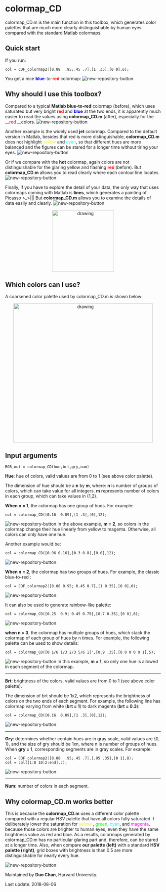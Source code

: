 # colormap_CD

colormap_CD.m is the main function in this toolbox, which generates color palettes that are much more clearly distinguishable by human eyes compared with the standard Matlab colormaps.

## Quick start
If you run:
```
col = CDF_colormap2([0.08  .95;.45 .7],[1 .35],[0 0],6);
```
You get a nice __<span style="color:blue"> blue</span>__-to-__<span style="color:red">red </span>__ colormap:
![new-repository-button](demo/b2r_colorbar.png)

## Why should I use this toolbox?
Compared to a typical __Matlab blue-to-red__ colormap (before), which uses saturated but very bright __<span style="color:red">red </span>__ and __<span style="color:blue"> blue</span>__ at the two ends, it is apparently much easier to read the values using __colormap_CD.m__  (after), especially for the __<span style="color:red">red </span>__colors.
![new-repository-button](demo/b2r_compare.png)

Another example is the widely used __jet__ colormap. Compared to the default version in Matlab, besides that red is more distinguishable, __colormap_CD.m__ does not highlight <span style="color:rgb(240,240,0)"> yellow </span> and <span style="color:cyan"> cyan</span>, so that different hues are more balanced and the figures can be stared for a longer time without tiring your eyes.
![new-repository-button](demo/jet_compare.png)

Or if we compare with the __hot__ colormap, again colors are not distinguishable for the glaring yellow and flashing __<span style="color:red">red </span>__ (before). But __colormap_CD.m__ allows you to read clearly where each contour line locates.
![new-repository-button](demo/hot_compare.png)

Finally, if you have to explore the detail of your data, the only way that uses colormaps coming with Matlab is __lines__, which generates a painting of Picasso >_<||| But __colormap_CD.m__ allows you to examine the details of data easily and clearly.
![new-repository-button](demo/detail_compare.png)

<p align="center">
<img src="demo/africanart.jpg" alt="drawing" width="200px"/>
</p>


## Which colors can I use?
A coarsened color palette used by colormap_CD.m is shown below:

<p align="center">
<img src="demo/reference2.png" alt="drawing" width="450px"/>
</p>

## Input arguments
```
RGB_out = colormap_CD(hue,brt,gry,num)
```

__Hue__: hue of colors, valid values are from 0 to 1 (see above color palette).


The dimension of hue should be a __n__ by __m__, where: __n__ is number of groups of colors, which can take value for all integers. __m__ represents number of colors in each group, which can take values in {1,2}.

__When n = 1__, the colormap has one group of hues. For example:
```
col = colormap_CD([0.16  0.89],[1 .3],[0],12);
```
![new-repository-button](demo/hot_colorbar.png)
In the above example, __m = 2__, so colors in the colormap change their hue linearly from yellow to magenta. Otherwise, all colors can only have one hue.

Another example would be:

```
col = colormap_CD([0.96 0.16],[0.3 0.8],[0 0],12);
```
![new-repository-button](demo/autumn_colorbar.png)

__When n = 2__, the colormap has two groups of hues. For example, the classic blue-to-red :
```
col = CDF_colormap2([0.08 0.95; 0.45 0.7],[1 0.35],[0 0],6);
```
![new-repository-button](demo/b2r_colorbar.png)

It can also be used to generate rainbow-like palette:
```
col = colormap_CD([0.25  0.9; 0.45 0.75],[0.7 0.35],[0 0],6);
```
![new-repository-button](demo/jet_colorbar.png)

__when n > 3__, the colormap has multiple groups of hues, which stack the colormap of each group of hues by n times. For example, the following palette can be used to show details:
```
col = colormap_CD([0 1/6 1/3 2/3 5/6 1]',[0.9 .35],[0 0 0 0 0 1],5);
```
![new-repository-button](demo/detail_colorbar.png)
In this example, __m = 1__, so only one hue is allowed in each segment of the colormap.


-------------------------------------------------------------------------

__Brt__: brightness of the colors, valid values are from 0 to 1 (see above color palette).

The dimension of brt should be 1x2, which represents the brightness of colors on the two ends of each segment. For example, the following line has colormap varying from white (__brt = 1__) to dark magenta (__brt = 0.3__):
```
col = colormap_CD([0.16  0.89],[1 .3],[0],12);
```
![new-repository-button](demo/hot_colorbar.png)

-------------------------------------------------------------------------

__Gry__: determines whether centain hues are in gray scale, valid values are {0, 1}, and the size of gry should be 1xn, where n is number of groups of hues. When __gry = 1__, corresponding segments are in gray scales. For example:
```
col = CDF_colormap2([0.08  .95;.45 .7],[.95 .35],[0 1],8);
col = col([1:8 10:2:end],:);
```
![new-repository-button](demo/k2r_colorbar.png)



-------------------------------------------------------------------------

__Num__: number of colors in each segment.


## Why colormap_CD.m works better
This is because the __colormap_CD.m__ uses a different color palette compared with a regular HSV palette that have all colors fully saturated. I deliberately lower the saturation for <span style="color:rgb(240,240,0)"> yellow </span>, <span style="color:rgb(0,255,0)"> green</span>, <span style="color:cyan"> cyan</span>, and <span style="color:magenta"> magenta</span>, because those colors are brighter to human eyes, even they have the same brightness value as red and blue. As a results, colormaps generated by colormap_CD.m has no particular glaring part and, therefore, can be stared at a longer time. Also, when compare __our palette (left)__ with a standard __HSV palette (right)__, grid boxes with brightness is than 0.5 are more distinguishable for nearly every hue.

![new-repository-button](demo/reference.png)


Maintained by __Duo Chan__,
Harvard University.

Last update: 2018-08-06
